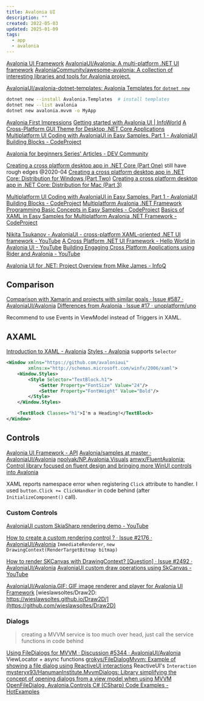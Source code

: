 ```yaml
---
title: Avalonia UI
description: ""
created: 2022-05-03
updated: 2025-01-09
tags:
  - app
  - avalonia
---
```


[Avalonia UI Framework](https://avaloniaui.net/)
[AvaloniaUI/Avalonia: A multi-platform .NET UI framework](https://github.com/AvaloniaUI/Avalonia)
[AvaloniaCommunity/awesome-avalonia: A collection of interesting libraries and tools for Avalonia project.](https://github.com/AvaloniaCommunity/awesome-avalonia)

[AvaloniaUI/avalonia-dotnet-templates: Avalonia Templates for `dotnet new`](https://github.com/AvaloniaUI/avalonia-dotnet-templates)

```sh
dotnet new --install Avalonia.Templates  # install templates
dotnet new --list avalonia
dotnet new avalonia.mvvm -o MyApp
```

[Avalonia First Impressions](https://www.nequalsonelifestyle.com/2019/05/13/avalonia-first-impressions/)
[Getting started with Avalonia UI | InfoWorld](https://www.infoworld.com/article/3650477/getting-started-with-avalonia-ui.html)
[A Cross-Platform GUI Theme for Desktop .NET Core Applications](https://medium.com/swlh/cross-platform-gui-for-dotnet-applications-bbd284709600)
[Multiplatform UI Coding with AvaloniaUI in Easy Samples. Part 1 - AvaloniaUI Building Blocks - CodeProject](https://www.codeproject.com/Articles/5308645/Multiplatform-UI-Coding-with-AvaloniaUI-in-Easy-Sa)

[Avalonia for beginners Series' Articles - DEV Community](https://dev.to/ingvarx/series/7763)

[Creating a cross platform desktop app in .NET Core (Part One)](https://medium.com/@nicolasdorier/creating-a-cross-platform-desktop-app-in-net-core-part-one-be29079bcc71) still have rough edges @2020-04
[Creating a cross platform desktop app in .NET Core: Distribution for Windows (Part Two)](https://medium.com/@nicolasdorier/creating-a-cross-platform-desktop-app-in-net-core-distributin-for-windows-part-two-948a9298f678)
[Creating a cross platform desktop app in .NET Core: Distribution for Mac (Part 3)](https://medium.com/@nicolasdorier/creating-a-cross-platform-desktop-app-in-net-core-distribution-for-mac-part-3-f01f42bee496)

[Multiplatform UI Coding with AvaloniaUI in Easy Samples. Part 1 - AvaloniaUI Building Blocks - CodeProject](https://www.codeproject.com/Articles/5308645/Multiplatform-UI-Coding-with-AvaloniaUI-in-Easy-Sa)
[Multiplatform Avalonia .NET Framework Programming Basic Concepts in Easy Samples - CodeProject](https://www.codeproject.com/Articles/5311995/Multiplatform-Avalonia-NET-Framework-Programming-B)
[Basics of XAML in Easy Samples for Multiplatform Avalonia .NET Framework - CodeProject](https://www.codeproject.com/Articles/5314369/Basics-of-XAML-in-Easy-Samples-for-Multiplatform-A)

[Nikita Tsukanov - AvaloniaUI - cross-platform XAML-oriented .NET UI framework - YouTube](https://www.youtube.com/watch?v=DLHhZJkSqWk)
[A Cross Platform .NET UI Framework - Hello World in Avalonia UI - YouTube](https://www.youtube.com/watch?v=rho26Ik30D4)
[Building Engaging Cross Platform Applications using Rider and Avalonia - YouTube](https://www.youtube.com/watch?v=kZCIporjJ70)

[Avalonia UI for .NET: Project Overview from Mike James - InfoQ](https://www.infoq.com/news/2023/06/avalonia-mike-james/)

## Comparison

[Comparison with Xamarin and projects with similar goals · Issue #587 · AvaloniaUI/Avalonia](https://github.com/AvaloniaUI/Avalonia/issues/587)
[Differences from Avalonia · Issue #17 · unoplatform/uno](https://github.com/unoplatform/uno/issues/17)

Recommend to use Events in ViewModel instead of Triggers in XAML.

## AXAML

[Introduction to XAML - Avalonia](https://docs.avaloniaui.net/guides/basics/introduction-to-xaml)
[Styles - Avalonia](https://docs.avaloniaui.net/docs/styling/styles) supports `Selector`

```xml
<Window xmlns="https://github.com/avaloniaui"
        xmlns:x="http://schemas.microsoft.com/winfx/2006/xaml">
    <Window.Styles>
        <Style Selector="TextBlock.h1">
            <Setter Property="FontSize" Value="24"/>
            <Setter Property="FontWeight" Value="Bold"/>
        </Style>
    </Window.Styles>

    <TextBlock Classes="h1">I'm a Heading!</TextBlock>
</Window>
```

## Controls

[Avalonia UI Framework - API](http://reference.avaloniaui.net/api/)
[Avalonia/samples at master · AvaloniaUI/Avalonia](https://github.com/AvaloniaUI/Avalonia/tree/master/samples)
[npolyak/NP.Avalonia.Visuals](https://github.com/npolyak/NP.Avalonia.Visuals)
[amwx/FluentAvalonia: Control library focused on fluent design and bringing more WinUI controls into Avalonia](https://github.com/amwx/FluentAvalonia)

XAML reports namespace error when registering `Click` attribute to handler.
I used `button.Click += ClickHandker` in code behind (after `InitializeComponent()` call).

### Custom Controls

[AvaloniaUI custom SkiaSharp rendering demo - YouTube](https://www.youtube.com/watch?v=G5_gl-C2j7c)

[How to create a custom rendering control ? · Issue #2176 · AvaloniaUI/Avalonia](https://github.com/AvaloniaUI/Avalonia/issues/2176) `ImmediateRenderer`, `new DrawingContext(RenderTargetBitmap bitmap)`

[How to render SKCanvas with DrawingContext? [Question] · Issue #2492 · AvaloniaUI/Avalonia](https://github.com/AvaloniaUI/Avalonia/issues/2492)
[AvaloniaUI custom draw operations using SkCanvas - YouTube](https://www.youtube.com/watch?v=Ey0YhhvFg-w)

[AvaloniaUI/Avalonia.GIF: GIF image renderer and player for Avalonia UI Framework](https://github.com/AvaloniaUI/Avalonia.GIF)
[wieslawsoltes/Draw2D: https://wieslawsoltes.github.io/Draw2D/](https://github.com/wieslawsoltes/Draw2D)

### Dialogs

> creating a MVVM service is too much over head, just call the service functions in code behind

[Using FileDialogs for MVVM · Discussion #5344 · AvaloniaUI/Avalonia](https://github.com/AvaloniaUI/Avalonia/discussions/5344) ViewLocator + async functions
[grokys/FileDialogMvvm: Example of showing a file dialog using ReactiveUI interactions](https://github.com/grokys/FileDialogMvvm) ReactiveUI's `Interaction`
[mysteryx93/HanumanInstitute.MvvmDialogs: Library simplifying the concept of opening dialogs from a view model when using MVVM](https://github.com/mysteryx93/HanumanInstitute.MvvmDialogs)
[OpenFileDialog, Avalonia.Controls C# (CSharp) Code Examples - HotExamples](https://csharp.hotexamples.com/examples/Avalonia.Controls/OpenFileDialog/-/php-openfiledialog-class-examples.html)
